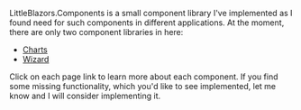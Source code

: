 LittleBlazors.Components is a small component library I've implemented as I found need for such components in different applications.
At the moment, there are only two component libraries in here:
- [Charts](https://github.com/mkArtak/LittleBlazors/wiki/Charts-control)
- [Wizard](https://github.com/mkArtak/LittleBlazors/wiki/Wizard-control)

Click on each page link to learn more about each component.
If you find some missing functionality, which you'd like to see implemented, let me know and I will consider implementing it.
